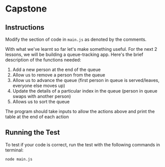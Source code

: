 # Capstone

## Instructions

Modify the section of code in ```main.js``` as denoted by the comments.

With what we've learnt so far let's make something useful. For the next 2 lessons, we will be building a queue-tracking app. Here's the brief description of the functions needed:

1. Add a new person at the end of the queue
2. Allow us to remove a person from the queue
3. Allow us to advance the queue (first person in queue is served/leaves, everyone else moves up)
4. Update the details of a particular index in the queue (person in queue swaps with another person)
5. Allows us to sort the queue

The program should take inputs to allow the actions above and print the table at the end of each action

## Running the Test

To test if your code is correct, run the test with the following commands in terminal:

```bash
node main.js
```
